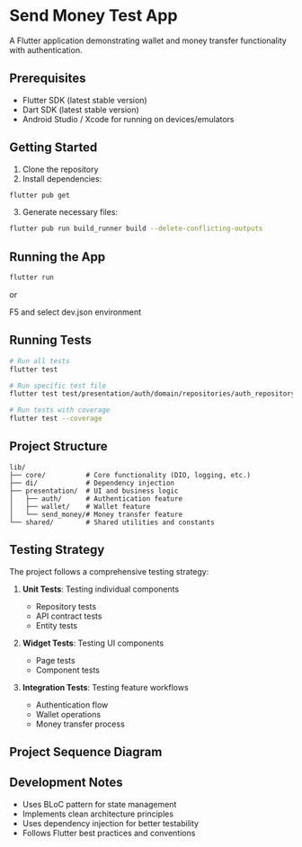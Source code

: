 # Send Money Test App

A Flutter application demonstrating wallet and money transfer functionality with authentication.

## Prerequisites

- Flutter SDK (latest stable version)
- Dart SDK (latest stable version)
- Android Studio / Xcode for running on devices/emulators

## Getting Started

1. Clone the repository
2. Install dependencies:
```bash
flutter pub get
```

3. Generate necessary files:
```bash
flutter pub run build_runner build --delete-conflicting-outputs
```

## Running the App

```bash
flutter run
```

or

F5 and select dev.json environment

## Running Tests

```bash
# Run all tests
flutter test

# Run specific test file
flutter test test/presentation/auth/domain/repositories/auth_repository_test.dart

# Run tests with coverage
flutter test --coverage
```

## Project Structure

```
lib/
├── core/          # Core functionality (DIO, logging, etc.)
├── di/            # Dependency injection
├── presentation/  # UI and business logic
│   ├── auth/      # Authentication feature
│   ├── wallet/    # Wallet feature
│   └── send_money/# Money transfer feature
└── shared/        # Shared utilities and constants
```

## Testing Strategy

The project follows a comprehensive testing strategy:

1. **Unit Tests**: Testing individual components
   - Repository tests
   - API contract tests
   - Entity tests

2. **Widget Tests**: Testing UI components
   - Page tests
   - Component tests

3. **Integration Tests**: Testing feature workflows
   - Authentication flow
   - Wallet operations
   - Money transfer process

## Project Sequence Diagram

## Development Notes

- Uses BLoC pattern for state management
- Implements clean architecture principles
- Uses dependency injection for better testability
- Follows Flutter best practices and conventions
